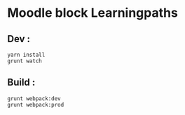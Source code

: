 # Moodle block Learningpaths

## Dev :

```
yarn install
grunt watch
```

## Build :

```
grunt webpack:dev
grunt webpack:prod
```